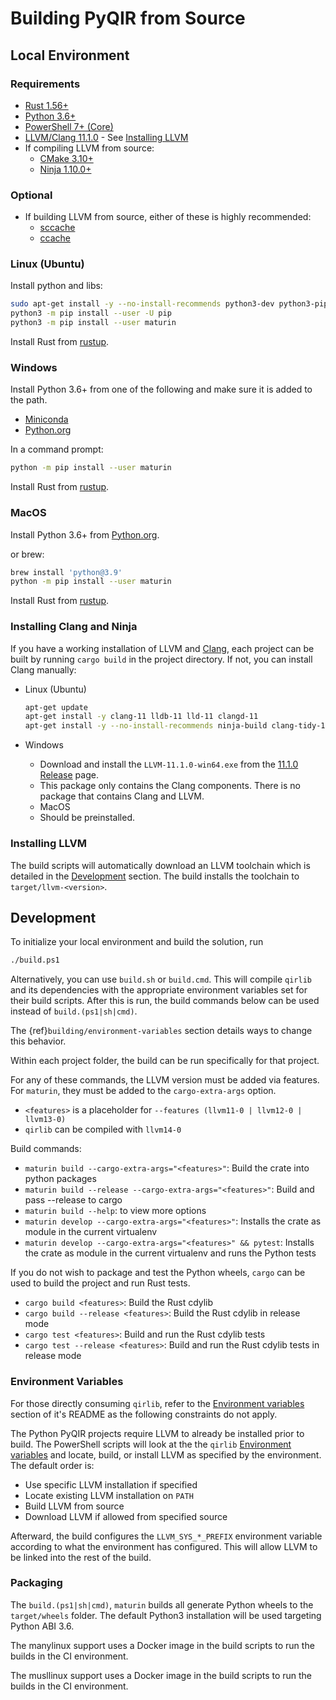 # Building PyQIR from Source

## Local Environment

### Requirements

- [Rust 1.56+](https://rustup.rs/)
- [Python 3.6+](https://www.python.org)
- [PowerShell 7+
  (Core)](https://github.com/powershell/powershell#get-powershell)
- [LLVM/Clang 11.1.0](https://llvm.org/) - See [Installing
  LLVM](#installing-llvm)
- If compiling LLVM from source:
  - [CMake 3.10+](https://github.com/Kitware/CMake/releases/tag/v3.10.3)
  - [Ninja 1.10.0+](https://ninja-build.org/)

### Optional

- If building LLVM from source, either of these is highly recommended:
  - [sccache](https://github.com/mozilla/sccache)
  - [ccache](https://github.com/ccache/ccache)

### Linux (Ubuntu)

Install python and libs:

```bash
sudo apt-get install -y --no-install-recommends python3-dev python3-pip
python3 -m pip install --user -U pip
python3 -m pip install --user maturin
```

Install Rust from [rustup](https://rustup.rs/).

### Windows

Install Python 3.6+ from one of the following and make sure it is added to the
path.

- [Miniconda](https://docs.conda.io/en/latest/miniconda.html#latest-miniconda-installer-links)
- [Python.org](https://www.python.org/downloads/)

In a command prompt:

```bash
python -m pip install --user maturin
```

Install Rust from [rustup](https://rustup.rs/).

### MacOS

Install Python 3.6+ from [Python.org](https://www.python.org/downloads/macos/).

or brew:

```bash
brew install 'python@3.9'
python -m pip install --user maturin
```

Install Rust from [rustup](https://rustup.rs/).

### Installing Clang and Ninja

If you have a working installation of LLVM and [Clang](https://clang.llvm.org/),
each project can be built by running `cargo build` in the project directory. If
not, you can install Clang manually:

- Linux (Ubuntu)

  ```bash
  apt-get update
  apt-get install -y clang-11 lldb-11 lld-11 clangd-11
  apt-get install -y --no-install-recommends ninja-build clang-tidy-11 build-essential
  ```

- Windows
  - Download and install the `LLVM-11.1.0-win64.exe` from the [11.1.0
    Release](https://github.com/llvm/llvm-project/releases/tag/llvmorg-11.1.0)
    page.
  - This package only contains the Clang components. There is no package that
    contains Clang and LLVM.
  - MacOS
  - Should be preinstalled.

### Installing LLVM

The build scripts will automatically download an LLVM toolchain which is
detailed in the [Development](#development) section. The build installs the
toolchain to `target/llvm-<version>`.

## Development

To initialize your local environment and build
the solution, run

```bash
./build.ps1
```

Alternatively, you can use `build.sh` or `build.cmd`. This will compile
`qirlib` and its dependencies with the appropriate environment
variables set for their build scripts. After this is run, the build
commands below can be used instead of `build.(ps1|sh|cmd)`.

The {ref}`building/environment-variables` section
details ways to change this behavior.

Within each project folder, the build can be run specifically for that project.

For any of these commands, the LLVM version must be added via features. For `maturin`,
they must be added to the `cargo-extra-args` option.

- `<features>` is a placeholder for `--features (llvm11-0 | llvm12-0 | llvm13-0)`
- `qirlib` can be compiled with `llvm14-0`

Build commands:

- `maturin build --cargo-extra-args="<features>"`: Build the crate into python packages
- `maturin build --release --cargo-extra-args="<features>"`: Build and pass --release to cargo
- `maturin build --help`: to view more options
- `maturin develop --cargo-extra-args="<features>"`: Installs the crate as module in the current virtualenv
- `maturin develop --cargo-extra-args="<features>" && pytest`: Installs the crate as module in the current
  virtualenv and runs the Python tests

If you do not wish to package and test the Python wheels, `cargo` can be used to
build the project and run Rust tests.

- `cargo build <features>`: Build the Rust cdylib
- `cargo build --release <features>`: Build the Rust cdylib in release mode
- `cargo test <features>`: Build and run the Rust cdylib tests
- `cargo test --release <features>`: Build and run the Rust cdylib tests in release mode

### Environment Variables

For those directly consuming `qirlib`, refer to the
[Environment variables](https://github.com/qir-alliance/pyqir/blob/main/qirlib/README.md#environment-variables)
section of it's README as the following constraints do not apply.

The Python PyQIR projects require LLVM to already be installed prior to build.
The PowerShell scripts will look at the the `qirlib`
[Environment variables](https://github.com/qir-alliance/pyqir/blob/main/qirlib/README.md#environment-variables)
and locate, build, or install LLVM as specified by the environment. The
default order is:

- Use specific LLVM installation if specified
- Locate existing LLVM installation on `PATH`
- Build LLVM from source
- Download LLVM if allowed from specified source

Afterward, the build configures the `LLVM_SYS_*_PREFIX` environment variable
according to what the environment has configured. This will allow LLVM to
be linked into the rest of the build.

### Packaging

The `build.(ps1|sh|cmd)`, `maturin` builds all generate Python wheels
to the `target/wheels` folder. The default Python3 installation will be used
targeting Python ABI 3.6.

The manylinux support uses a Docker image in the build scripts to run the builds
in the CI environment.

The musllinux support uses a Docker image in the build scripts to run the builds
in the CI environment.
